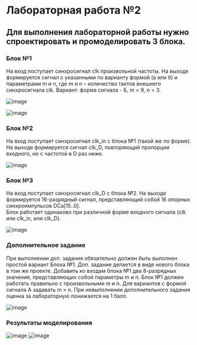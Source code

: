 # Лабораторная работа №2

## Для выполнения лабораторной работы нужно спроектировать и промоделировать 3 блока.
														
### Блок №1
На вход поступает синхросигнал clk произвольной частоты.
На выходе формируется сигнал с указанными по варианту формой (а или б) и параметрами m и n, где m и n – количество тактов внешнего синхросигнала clk.
Вариант: форма сигнала - Б, m = 9, n = 3.

![image](https://user-images.githubusercontent.com/70900496/197425541-a92ef6db-a09f-4953-9aaa-a825c54426a0.png)

![image](https://user-images.githubusercontent.com/70900496/197426200-660e7d74-014d-4b77-a1e3-b410a83e53b3.png)


														
### Блок №2
На вход поступает синхросигнал clk_in с блока №1 (такой же по форме).
На выходе формируется сигнал clk_D, повторяющий пропорции входного, но с частотой в D раз ниже.

![image](https://user-images.githubusercontent.com/70900496/197425604-291faa73-0c4b-4334-af20-0ffe9132b2e7.png)

														
### Блок №3
На вход поступает синхросигнал clk_D с блока №2.
На выходе формируется 16-разрядный сигнал, представляющий собой 16 опорных синхроимпульсов DCa[15..0].								
Блок работает одинаково при различной форме входного сигнала (clk или clk_in, или clk_D).

![image](https://user-images.githubusercontent.com/70900496/197425626-54324bee-0e57-42be-acb0-fe9173e147d4.png)

														
### Дополнительное задание
При выполнении доп. задания обязательно должен быть выполнен простой вариант Блока №1.
Доп. задание делается в виде нового блока в том же проекте.
Добавить ко входам блока №1 два 8-разрядных значения, представляющих собой параметры m и n.
Блок №1 должен работать правильно с произвольными m и n.
Для вариантов с формой сигнала А задавать m > n.
При невыполнении дополнительного задания оценка за лабораторную понижается на 1 балл.

![image](https://user-images.githubusercontent.com/70900496/197425658-fe6d2db6-4c85-4814-b307-a4a1d897c43c.png)

### Результаты моделирования
![image](https://user-images.githubusercontent.com/70900496/197426359-906c5d11-9f53-492e-9ede-943b500c419d.png)
![image](https://user-images.githubusercontent.com/70900496/197426461-dfee7d04-890e-4a55-8500-9f8effc5793b.png)

